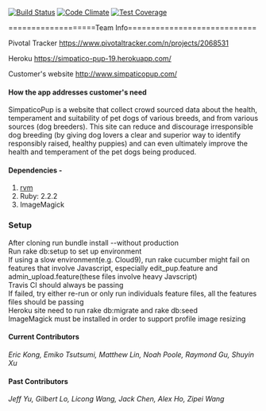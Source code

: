 [![Build Status](https://travis-ci.org/matt-lin/Simpatico-Pup.svg?branch=master)](https://travis-ci.org/matt-lin/Simpatico-Pup) 
[![Code Climate](https://codeclimate.com/github/matt-lin/Simpatico-Pup/badges/gpa.svg)](https://codeclimate.com/github/matt-lin/Simpatico-Pup) 
[![Test Coverage](https://codeclimate.com/github/matt-lin/Simpatico-Pup/badges/coverage.svg)](https://codeclimate.com/github/matt-lin/Simpatico-Pup/coverage)


===================Team Info============================

Pivotal Tracker
https://www.pivotaltracker.com/n/projects/2068531

Heroku
https://simpatico-pup-19.herokuapp.com/

Customer's website
http://www.simpaticopup.com/

#### How the app addresses customer's need
SimpaticoPup is a website that collect crowd sourced data about the health, 
temperament and suitability of pet dogs of various breeds, and from various 
sources (dog breeders). This site can reduce and discourage irresponsible dog 
breeding (by giving dog lovers a clear and superior way to identify responsibly 
raised, healthy puppies) and can even ultimately improve the health and 
temperament of the pet dogs being produced.

#### Dependencies - 
  1. [rvm](https://rvm.io)
  2. Ruby: 2.2.2
  3. ImageMagick

### Setup
After cloning run bundle install --without production
<br/>Run rake db:setup to set up environment
<br/>If using a slow environment(e.g. Cloud9), run rake cucumber might fail on features that involve Javascript, especially edit_pup.feature and admin_upload.feature(these files involve heavy Javscript)
<br/>Travis CI should always be passing
<br/>If failed, try either re-run or only run individuals feature files, all the features files should be passing
<br/>Heroku site need to run rake db:migrate and rake db:seed
<br/>ImageMagick must be installed in order to support profile image resizing


#### Current Contributors
*Eric Kong, Emiko Tsutsumi, Matthew Lin, Noah Poole, Raymond Gu, Shuyin Xu*

#### Past Contributors
*Jeff Yu, Gilbert Lo, Licong Wang, Jack Chen, Alex Ho, Zipei Wang*



